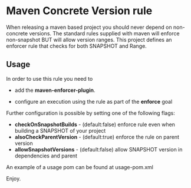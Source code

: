 Maven Concrete Version rule
===========================
When releasing a maven based project you should never depend on non-concrete versions.
The standard rules supplied with maven will enforce non-snapshot BUT will allow version ranges.
This project defines an enforcer rule that checks for both SNAPSHOT and Range.

Usage
-----
In order to use this rule you need to 

* add the **maven-enforcer-plugin**.
* configure an execution using the rule as part of the **enforce** goal


    <rules>
        <concreteVersionRule implementation="com.develeap.enforce.ConcreteVersionRule"/>
    </rules>

Further configuration is possible by setting one of the following flags:

* **checkOnSnapshotBuilds** - (default:false) enforce rule even when building a SNAPSHOT of your project
* **alsoCheckParentVersion** - (default:true) enforce the rule on parent version
* **allowSnapshotVersions** - (default:false) allow SNAPSHOT version in dependencies and parent

An example of a usage pom can be found at usage-pom.xml

Enjoy.